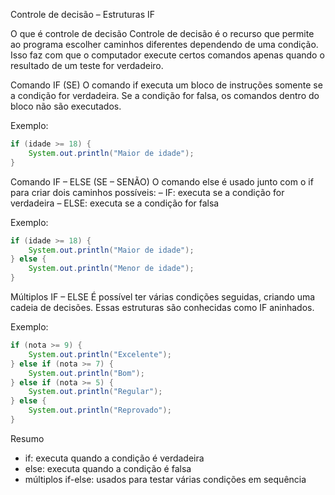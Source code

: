 Controle de decisão – Estruturas IF

O que é controle de decisão
Controle de decisão é o recurso que permite ao programa escolher caminhos diferentes dependendo de uma condição.
Isso faz com que o computador execute certos comandos apenas quando o resultado de um teste for verdadeiro.

Comando IF (SE)
O comando if executa um bloco de instruções somente se a condição for verdadeira.
Se a condição for falsa, os comandos dentro do bloco não são executados.

Exemplo:

```java
if (idade >= 18) {
    System.out.println("Maior de idade");
}
```

Comando IF – ELSE (SE – SENÃO)
O comando else é usado junto com o if para criar dois caminhos possíveis:
– IF: executa se a condição for verdadeira
– ELSE: executa se a condição for falsa

Exemplo:

```java
if (idade >= 18) {
    System.out.println("Maior de idade");
} else {
    System.out.println("Menor de idade");
}
```

Múltiplos IF – ELSE
É possível ter várias condições seguidas, criando uma cadeia de decisões.
Essas estruturas são conhecidas como IF aninhados.

Exemplo:

```java
if (nota >= 9) {
    System.out.println("Excelente");
} else if (nota >= 7) {
    System.out.println("Bom");
} else if (nota >= 5) {
    System.out.println("Regular");
} else {
    System.out.println("Reprovado");
}
```

Resumo

* if: executa quando a condição é verdadeira
* else: executa quando a condição é falsa
* múltiplos if-else: usados para testar várias condições em sequência
